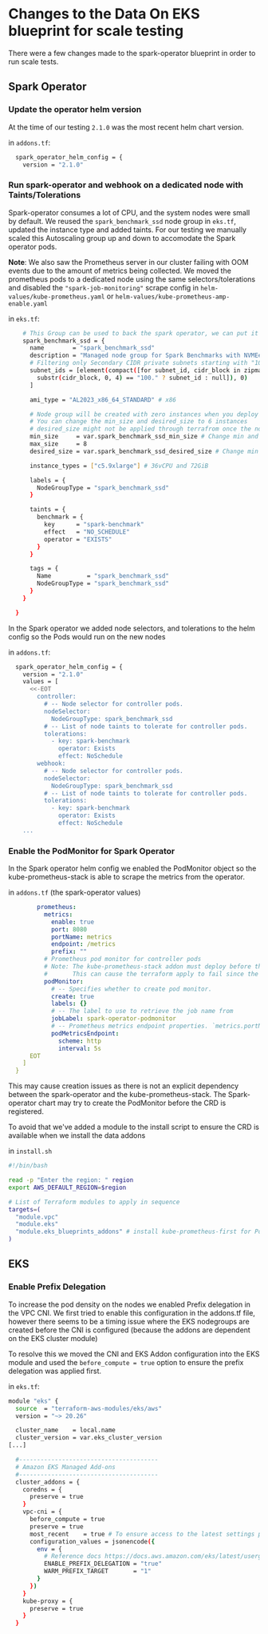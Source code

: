 # Changes to the Data On EKS blueprint for scale testing
There were a few changes made to the spark-operator blueprint in order to run scale tests.

## Spark Operator
### Update the operator helm version
At the time of our testing `2.1.0` was the most recent helm chart version.

in `addons.tf`:
```sh
  spark_operator_helm_config = {
    version = "2.1.0"
```

### Run spark-operator and webhook on a dedicated node with Taints/Tolerations
Spark-operator consumes a lot of CPU, and the system nodes were small by default.
We reused the `spark_benchmark_ssd` node group in `eks.tf`, updated the instance type and added taints. For our testing we manually scaled this Autoscaling group up and down to accomodate the Spark operator pods.

**Note**: We also saw the Prometheus server in our cluster failing with OOM events due to the amount of metrics being collected. We moved the prometheus pods to a dedicated node using the same selectors/tolerations and disabled the `"spark-job-monitoring"` scrape config in `helm-values/kube-prometheus.yaml` or `helm-values/kube-prometheus-amp-enable.yaml`

in `eks.tf`:
```sh
    # This Group can be used to back the spark operator, we can put it on a stand alone box via to ensure the best performance.
    spark_benchmark_ssd = {
      name        = "spark_benchmark_ssd"
      description = "Managed node group for Spark Benchmarks with NVMEe SSD using x86 or ARM"
      # Filtering only Secondary CIDR private subnets starting with "100.". Subnet IDs where the nodes/node groups will be provisioned
      subnet_ids = [element(compact([for subnet_id, cidr_block in zipmap(module.vpc.private_subnets, module.vpc.private_subnets_cidr_blocks) :
        substr(cidr_block, 0, 4) == "100." ? subnet_id : null]), 0)
      ]

      ami_type = "AL2023_x86_64_STANDARD" # x86

      # Node group will be created with zero instances when you deploy the blueprint.
      # You can change the min_size and desired_size to 6 instances
      # desired_size might not be applied through terrafrom once the node group is created so this needs to be adjusted in AWS Console.
      min_size     = var.spark_benchmark_ssd_min_size # Change min and desired to 6 for running benchmarks
      max_size     = 8
      desired_size = var.spark_benchmark_ssd_desired_size # Change min and desired to 6 for running benchmarks

      instance_types = ["c5.9xlarge"] # 36vCPU and 72GiB

      labels = {
        NodeGroupType = "spark_benchmark_ssd"
      }

      taints = {
        benchmark = {
          key      = "spark-benchmark"
          effect   = "NO_SCHEDULE"
          operator = "EXISTS"
        }
      }

      tags = {
        Name          = "spark_benchmark_ssd"
        NodeGroupType = "spark_benchmark_ssd"
      }
    }

  }

```

In the Spark operator we added node selectors, and tolerations to the helm config so the Pods would run on the new nodes

in `addons.tf`:
```sh
  spark_operator_helm_config = {
    version = "2.1.0"
    values = [
      <<-EOT
        controller:
          # -- Node selector for controller pods.
          nodeSelector:
            NodeGroupType: spark_benchmark_ssd
          # -- List of node taints to tolerate for controller pods.
          tolerations:
            - key: spark-benchmark
              operator: Exists
              effect: NoSchedule
        webhook:
          # -- Node selector for controller pods.
          nodeSelector:
            NodeGroupType: spark_benchmark_ssd
          # -- List of node taints to tolerate for controller pods.
          tolerations:
            - key: spark-benchmark
              operator: Exists
              effect: NoSchedule
    ...
```

### Enable the PodMonitor for Spark Operator
In the Spark operator helm config we enabled the PodMonitor object so the kube-prometheus-stack is able to scrape the metrics from the operator.

in `addons.tf` (the spark-operator values)
```yaml
        prometheus:
          metrics:
            enable: true
            port: 8080
            portName: metrics
            endpoint: /metrics
            prefix: ""
          # Prometheus pod monitor for controller pods
          # Note: The kube-prometheus-stack addon must deploy before the PodMonitor CRD is available.
          #       This can cause the terraform apply to fail since the addons are deployed in parallel
          podMonitor:
            # -- Specifies whether to create pod monitor.
            create: true
            labels: {}
            # -- The label to use to retrieve the job name from
            jobLabel: spark-operator-podmonitor
            # -- Prometheus metrics endpoint properties. `metrics.portName` will be used as a port
            podMetricsEndpoint:
              scheme: http
              interval: 5s
      EOT
    ]
  }
```

This may cause creation issues as there is not an explicit dependency between the spark-operator and the kube-prometheus-stack. The Spark-operator chart may try to create the PodMonitor before the CRD is registered.

To avoid that we've added a module to the install script to ensure the CRD is available when we install the data addons

in `install.sh`
```sh
#!/bin/bash

read -p "Enter the region: " region
export AWS_DEFAULT_REGION=$region

# List of Terraform modules to apply in sequence
targets=(
  "module.vpc"
  "module.eks"
  "module.eks_blueprints_addons" # install kube-prometheus-first for PodMonitor CRD
)
```

## EKS

### Enable Prefix Delegation
To increase the pod density on the nodes we enabled Prefix delegation in the VPC CNI.
We first tried to enable this configuration in the addons.tf file, however there seems to be a timing issue where the EKS nodegroups are created before the CNI is configured (because the addons are dependent on the EKS cluster module)

To resolve this we moved the CNI and EKS Addon configuration into the EKS module and used the `before_compute = true` option to ensure the prefix delegation was applied first.

in `eks.tf`:
```sh
module "eks" {
  source  = "terraform-aws-modules/eks/aws"
  version = "~> 20.26"

  cluster_name    = local.name
  cluster_version = var.eks_cluster_version
[...]

  #---------------------------------------
  # Amazon EKS Managed Add-ons
  #---------------------------------------
  cluster_addons = {
    coredns = {
      preserve = true
    }
    vpc-cni = {
      before_compute = true
      preserve = true
      most_recent    = true # To ensure access to the latest settings provided
      configuration_values = jsonencode({
        env = {
          # Reference docs https://docs.aws.amazon.com/eks/latest/userguide/cni-increase-ip-addresses.html
          ENABLE_PREFIX_DELEGATION = "true"
          WARM_PREFIX_TARGET       = "1"
        }
      })
    }
    kube-proxy = {
      preserve = true
    }
  }
```
